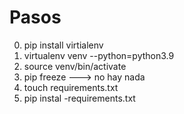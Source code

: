 # Pasos

0. pip install virtialenv
1. virtualenv venv --python=python3.9
2. source venv/bin/activate
3. pip freeze ---> no hay nada
4. touch requirements.txt
5. pip instal -requirements.txt